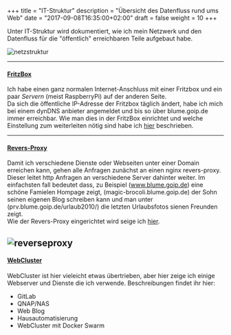 ﻿+++
title = "IT-Struktur"
description = "Übersicht des Datenfluss rund ums Web"
date = "2017-09-08T16:35:00+02:00"
draft = false
weight = 10
+++

Unter IT-Struktur wird dokumentiert, wie ich mein Netzwerk und den Datenfluss für die "öffentlich" erreichbaren Teile aufgebaut habe.

![netzstruktur](/images/netzstruktur.png)

---

#### [FritzBox](fritzbox/)
Ich habe einen ganz normalen Internet-Anschluss mit einer Fritzbox und ein paar *Servern* (meist RaspberryPi) auf der anderen Seite.  
Da sich die öffentliche IP-Adresse der Fritzbox täglich ändert, habe ich mich bei einem dynDNS anbieter angemeldet und bis so über blume.goip.de immer erreichbar.
Wie man dies in der FritzBox einrichtet und welche Einstellung zum weiterleiten nötig sind habe ich [hier](fritzbox/) beschrieben.

---

#### [Revers-Proxy](nginx/)
Damit ich verschiedene Dienste oder Webseiten unter einer Domain erreichen kann, gehen alle Anfragen zunächst an einen nginx revers-proxy. Dieser leitet http Anfragen an verschiedene Server dahinter weiter. Im einfachsten fall bedeutet dass, zu Beispiel (www.blume.goip.de) eine schöne Famielen Hompage zeigt, (magic-brocoli.blume.goip.de) der Sohn seinen eigenen Blog schreiben kann und man unter (prv.blume.goip.de/urlaub2010/) die letzten Urlaubsfotos sienen Freunden zeigt.  
Wie der Revers-Proxy eingerichtet wird seige ich [hier](nginx/).

![reverseproxy](/images/reverseproxy.png)
---

#### [WebCluster](webserver/)
WebCluster ist hier vieleicht etwas übertrieben, aber hier zeige ich einige Webserver und Dienste die ich verwende. Beschreibungen findet ihr hier:

* GitLab
* QNAP/NAS
* Web Blog
* Hausautomatisierung
* WebCluster mit Docker Swarm
